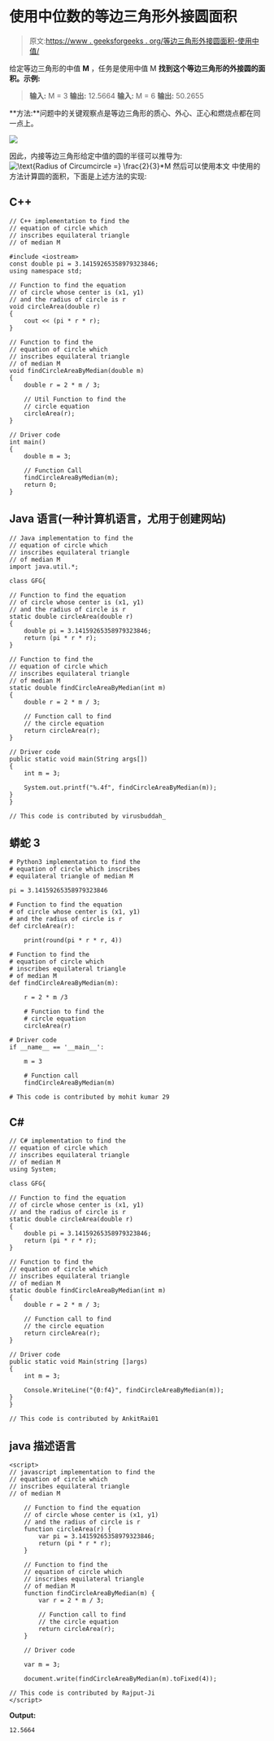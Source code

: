 # 使用中位数的等边三角形外接圆面积

> 原文:[https://www . geeksforgeeks . org/等边三角形外接圆面积-使用中值/](https://www.geeksforgeeks.org/area-of-circumcircle-of-an-equilateral-triangle-using-median/)

给定等边三角形的中值 **M** ，任务是使用中值 M
**找到这个等边三角形的外接圆的面积。示例:**

> **输入:** M = 3
> **输出:** 12.5664
> **输入:** M = 6
> **输出:** 50.2655

**方法:**问题中的关键观察点是等边三角形的质心、外心、正心和燃烧点都在同一点上。

![](img/df2898b473d31fa36a6f20f00874bc8d.png)

因此，内接等边三角形给定中值的圆的半径可以推导为:
![\text{Radius of Circumcircle =} \frac{2}{3}*M    ](img/655e33c7b2d00a52a2e9a1144f3f8249.png "Rendered by QuickLaTeX.com")
然后可以使用本文
中使用的方法计算圆的面积，下面是上述方法的实现:

## C++

```
// C++ implementation to find the
// equation of circle which
// inscribes equilateral triangle
// of median M

#include <iostream>
const double pi = 3.14159265358979323846;
using namespace std;

// Function to find the equation
// of circle whose center is (x1, y1)
// and the radius of circle is r
void circleArea(double r)
{
    cout << (pi * r * r);
}

// Function to find the
// equation of circle which
// inscribes equilateral triangle
// of median M
void findCircleAreaByMedian(double m)
{
    double r = 2 * m / 3;

    // Util Function to find the
    // circle equation
    circleArea(r);
}

// Driver code
int main()
{
    double m = 3;

    // Function Call
    findCircleAreaByMedian(m);
    return 0;
}
```

## Java 语言(一种计算机语言，尤用于创建网站)

```
// Java implementation to find the
// equation of circle which
// inscribes equilateral triangle
// of median M
import java.util.*;

class GFG{

// Function to find the equation
// of circle whose center is (x1, y1)
// and the radius of circle is r
static double circleArea(double r)
{
    double pi = 3.14159265358979323846;
    return (pi * r * r);
}

// Function to find the
// equation of circle which
// inscribes equilateral triangle
// of median M
static double findCircleAreaByMedian(int m)
{
    double r = 2 * m / 3;

    // Function call to find
    // the circle equation
    return circleArea(r);
}

// Driver code
public static void main(String args[])
{
    int m = 3;

    System.out.printf("%.4f", findCircleAreaByMedian(m));
}
}

// This code is contributed by virusbuddah_
```

## 蟒蛇 3

```
# Python3 implementation to find the
# equation of circle which inscribes
# equilateral triangle of median M

pi = 3.14159265358979323846

# Function to find the equation
# of circle whose center is (x1, y1)
# and the radius of circle is r
def circleArea(r):

    print(round(pi * r * r, 4))

# Function to find the
# equation of circle which
# inscribes equilateral triangle
# of median M
def findCircleAreaByMedian(m):

    r = 2 * m /3

    # Function to find the
    # circle equation
    circleArea(r)

# Driver code
if __name__ == '__main__':

    m = 3

    # Function call
    findCircleAreaByMedian(m)

# This code is contributed by mohit kumar 29
```

## C#

```
// C# implementation to find the
// equation of circle which
// inscribes equilateral triangle
// of median M
using System;

class GFG{

// Function to find the equation
// of circle whose center is (x1, y1)
// and the radius of circle is r
static double circleArea(double r)
{
    double pi = 3.14159265358979323846;
    return (pi * r * r);
}

// Function to find the
// equation of circle which
// inscribes equilateral triangle
// of median M
static double findCircleAreaByMedian(int m)
{
    double r = 2 * m / 3;

    // Function call to find
    // the circle equation
    return circleArea(r);
}

// Driver code
public static void Main(string []args)
{
    int m = 3;

    Console.WriteLine("{0:f4}", findCircleAreaByMedian(m));
}
}

// This code is contributed by AnkitRai01
```

## java 描述语言

```
<script>
// javascript implementation to find the
// equation of circle which
// inscribes equilateral triangle
// of median M

    // Function to find the equation
    // of circle whose center is (x1, y1)
    // and the radius of circle is r
    function circleArea(r) {
        var pi = 3.14159265358979323846;
        return (pi * r * r);
    }

    // Function to find the
    // equation of circle which
    // inscribes equilateral triangle
    // of median M
    function findCircleAreaByMedian(m) {
        var r = 2 * m / 3;

        // Function call to find
        // the circle equation
        return circleArea(r);
    }

    // Driver code

    var m = 3;

    document.write(findCircleAreaByMedian(m).toFixed(4));

// This code is contributed by Rajput-Ji
</script>
```

**Output:** 

```
12.5664
```